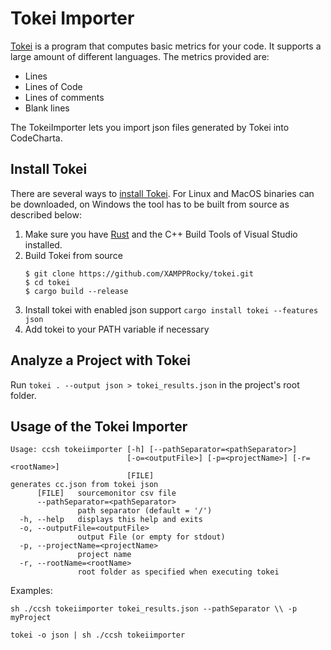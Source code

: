 # Tokei Importer

[Tokei](https://github.com/XAMPPRocky/tokei) is a program that computes basic metrics for your code.
It supports a large amount of different languages. The metrics provided are:

- Lines
- Lines of Code
- Lines of comments
- Blank lines

The TokeiImporter lets you import json files generated by Tokei into CodeCharta.

## Install Tokei

There are several ways to [install Tokei](https://github.com/XAMPPRocky/tokei#installation).
For Linux and MacOS binaries can be downloaded, on Windows the tool has to be built from source as described below:

1. Make sure you have [Rust](https://www.rust-lang.org/tools/install)
   and the C++ Build Tools of Visual Studio installed.
2. Build Tokei from source
   ```
   $ git clone https://github.com/XAMPPRocky/tokei.git
   $ cd tokei
   $ cargo build --release
   ```
3. Install tokei with enabled json support `cargo install tokei --features json`
4. Add tokei to your PATH variable if necessary

## Analyze a Project with Tokei

Run `tokei . --output json > tokei_results.json` in the project's root folder.

## Usage of the Tokei Importer

```
Usage: ccsh tokeiimporter [-h] [--pathSeparator=<pathSeparator>]
                          [-o=<outputFile>] [-p=<projectName>] [-r=<rootName>]
                          [FILE]
generates cc.json from tokei json
      [FILE]   sourcemonitor csv file
      --pathSeparator=<pathSeparator>
               path separator (default = '/')
  -h, --help   displays this help and exits
  -o, --outputFile=<outputFile>
               output File (or empty for stdout)
  -p, --projectName=<projectName>
               project name
  -r, --rootName=<rootName>
               root folder as specified when executing tokei
```

Examples:

```
sh ./ccsh tokeiimporter tokei_results.json --pathSeparator \\ -p myProject
```

```
tokei -o json | sh ./ccsh tokeiimporter
```
